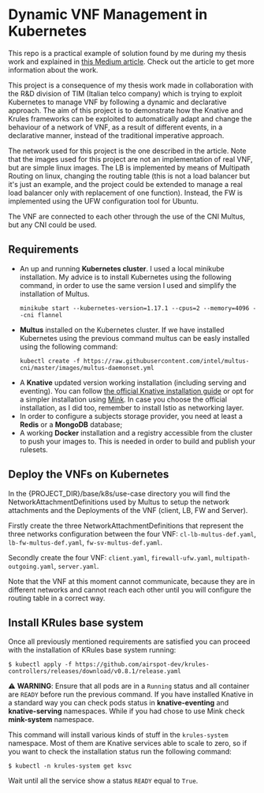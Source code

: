 # Dynamic VNF Management in Kubernetes

This repo is a practical example of solution found by me during my thesis work and explained in [this Medium article](https://medium.com/@francesco.valente95/dynamic-vnf-management-in-kubernetes-892f66fbd2e).
Check out the article to get more information about the work.

This project is a consequence of my thesis work made in collaboration with the R&D division of TIM (Italian telco company) 
which is trying to exploit Kubernetes to manage VNF by following a dynamic and declarative approach.
The aim of this project is to demonstrate how the Knative and Krules frameworks can be exploited to automatically
adapt and change the behaviour of a network of VNF, as a result of different events, in a declarative manner, 
instead of the traditional imperative approach.

The network used for this project is the one described in the article. Note that the images used for this project are not an 
implementation of real VNF, but are simple linux images. The LB is implemented by means of Multipath Routing on linux, 
changing the routing table (this is not a load balancer but it's just an example, and the project could be extended to 
manage a real load balancer only with replacement of one function). Instead, the FW is implemented using the UFW configuration tool
for Ubuntu. 

The VNF are connected to each other through the use of the CNI Multus, but any CNI could be used.

## Requirements

- An up and running **Kubernetes cluster**. I used a local minikube installation. My advice is to install Kubernetes 
  using the following command, in order to use the same version I used and simplify the installation of Multus.
  ```
  minikube start --kubernetes-version=1.17.1 --cpus=2 --memory=4096 --cni flannel
  ```
- **Multus** installed on the Kubernetes cluster. If we have installed Kubernetes using the previous command multus 
  can be easly installed using the following command:
  ```
  kubectl create -f https://raw.githubusercontent.com/intel/multus-cni/master/images/multus-daemonset.yml
  ```
- A **Knative** updated version working installation (including serving and eventing). You can 
follow [the official Knative installation guide](https://knative.dev/v0.19-docs/install/any-kubernetes-cluster/) 
or opt for a simpler installation using [Mink](https://github.com/mattmoor/mink). In case you choose the official installation,
  as I did too, remember to install Istio as networking layer.  
- In order to configure a subjects storage provider, you need at least a **Redis** or a **MongoDB** database;
- A working **Docker** installation and a registry accessible from the cluster to push your images to. 
This is needed in order to build and publish your rulesets.

## Deploy the VNFs on Kubernetes

In the {PROJECT_DIR}/base/k8s/use-case directory you will find the NetworkAttachmentDefinitions used by Multus
to setup the network attachments and the Deployments of the VNF (client, LB, FW and Server).

Firstly create the three NetworkAttachmentDefinitions that represent the three networks configuration between the four VNF: 
`cl-lb-multus-def.yaml`, `lb-fw-multus-def.yaml`, `fw-sv-multus-def.yaml`.

Secondly create the four VNF: `client.yaml`, `firewall-ufw.yaml`, `multipath-outgoing.yaml`, `server.yaml`.

Note that the VNF at this moment cannot communicate, because they are in different networks and cannot reach each
other until you will configure the routing table in a correct way.

## Install KRules base system

Once all previously mentioned requirements are satisfied you can proceed with the installation of KRules base 
system running:

```
$ kubectl apply -f https://github.com/airspot-dev/krules-controllers/releases/download/v0.8.1/release.yaml
```

:warning: **WARNING**: Ensure that all pods are in a `Running` status and all container are `READY` before run the previous command. If you have installed
Knative in a standard way you can check pods status in **knative-eventing** and **knative-serving** namespaces. While if you had chose to use Mink 
check **mink-system** namespace.

This command will install various kinds of stuff in the `krules-system`  namespace.
Most of them are Knative services able to scale to zero, so if you want to check the installation status run the 
following command:

```
$ kubectl -n krules-system get ksvc
```

Wait until all the service show a status `READY` equal to `True`.

